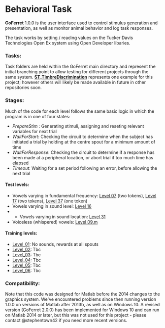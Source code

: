 # Behavioral Task

**GoFerret** 1.0.0 is the user interface used to control stimulus generation and presentation, as well as monitor animal behavior and log task responses. 

The task works by setting / reading values on the Tucker Davis Technologies Open Ex system using Open Developer libaries.

### Tasks:
Task folders are held within the GoFerret main directory and represent the initial branching point to allow testing for different projects through the same system. [**ST_TimbreDiscrimination**](https://github.com/stephentown42/Perceptual_Constancy_for_Vowels/tree/main/behavioral_task/GoFerret/ST_TimbreDiscrimination) represents one example for this project; however others will likely be made available in future in other repositories soon.

### Stages:

Much of the code for each level follows the same basic logic in which the program is in one of four states:

* *PrepareStim* : Generating stimuli, assigning and reseting relevant variables for next trial
* *WaitForStart*: Checking the circuit to determine when the subject has initiated a trial by holding at the centre spout for a minimum amount of time
* *WaitForResponse*: Checking the circuit to determine if a response has been made at a peripheral location, or abort trial if too much time has elapsed
* *Timeout*: Waiting for a set period following an error, before allowing the next trial


#### Test levels:

* Vowels varying in fundamental frequency: 
[Level 07](https://github.com/stephentown42/Perceptual_Constancy_for_Vowels/blob/main/behavioral_task/GoFerret/ST_TimbreDiscrimination/stages/level07.m) (two tokens),
[Level 17](https://github.com/stephentown42/Perceptual_Constancy_for_Vowels/blob/main/behavioral_task/GoFerret/ST_TimbreDiscrimination/stages/level17.m) (two tokens),
[Level 37](https://github.com/stephentown42/Perceptual_Constancy_for_Vowels/blob/main/behavioral_task/GoFerret/ST_TimbreDiscrimination/stages/level37.m) (one token)
* Vowels varying in sound level: [Level 16](https://github.com/stephentown42/Perceptual_Constancy_for_Vowels/blob/main/behavioral_task/GoFerret/ST_TimbreDiscrimination/stages/level16.m)
* * Vowels varying in sound location: [Level 31](https://github.com/stephentown42/Perceptual_Constancy_for_Vowels/blob/main/behavioral_task/GoFerret/ST_TimbreDiscrimination/stages/level31.m)
* Voiceless (whispered) vowels: [Level 09.m](https://github.com/stephentown42/Perceptual_Constancy_for_Vowels/blob/main/behavioral_task/GoFerret/ST_TimbreDiscrimination/stages/level09.m)


#### Training levels:
* [Level_01](https://github.com/stephentown42/Perceptual_Constancy_for_Vowels/blob/main/behavioral_task/GoFerret/ST_TimbreDiscrimination/stages/level01.m): No sounds, rewards at all spouts
* [Level_02](https://github.com/stephentown42/Perceptual_Constancy_for_Vowels/blob/main/behavioral_task/GoFerret/ST_TimbreDiscrimination/stages/level02.m): Tbc
* [Level_03](https://github.com/stephentown42/Perceptual_Constancy_for_Vowels/blob/main/behavioral_task/GoFerret/ST_TimbreDiscrimination/stages/level03.m): Tbc
* [Level_04](https://github.com/stephentown42/Perceptual_Constancy_for_Vowels/blob/main/behavioral_task/GoFerret/ST_TimbreDiscrimination/stages/level04.m): Tbc
* [Level_05](https://github.com/stephentown42/Perceptual_Constancy_for_Vowels/blob/main/behavioral_task/GoFerret/ST_TimbreDiscrimination/stages/level05.m): Tbc
* [Level_06](https://github.com/stephentown42/Perceptual_Constancy_for_Vowels/blob/main/behavioral_task/GoFerret/ST_TimbreDiscrimination/stages/level06.m): Tbc

### Compatibility:
Note that this code was designed for Matlab before the 2014 changes to the graphics system. We've encountered problems since then running version 1.0.0 on versions of Matlab after 2013b, as well as on Windows 10. A revised version (GoFerret 2.0.0) has been implemented for Windows 10 and can run on Matlab 2014 or later, but this was not used for this project - please contact @stephentown42 if you need more recent versions.
